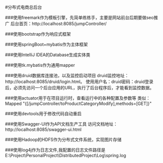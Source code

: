 #分布式电商总后台

###使用freemark作为模板引擎，先简单练练手，主要是网站前台后期要做seo推广
后台首页：http://localhost:8085/jumpController/

###使用bootstrap作为响应式框架

###使用springBoot+mybatis作为主体框架

###使用IntelliJ IDEA的Database生成实体类

###使用tk.mybatis作为通用mapper

###使用druid数据库连接池，以及监控启动项目
druid监控地址：http://localhost:8085/druid/login.html。
使用用户名：druid密码：druid登录后，必须先访问一个后台应用的URL，执行了后台程序后，才能看到监控数据。

###使用actuator用于在项目运行时，查看运行中的各种配置及参数等
类似：Mapped "{[/jumpController/toProductCategoryModify],methods=[GET]}" 

###使用devtools用于修改代码自动重启

###使用Swagger-UI作为API文档生产工具
访问文档地址：http://localhost:8085/swagger-ui.html

###使用Hadoop的HDFS作为分布式文件系统，实现图片存储

###使用log4j作为日志文件,我配置的日志文件路径是E:\Project\PersonalProject\DistributedProject\Log\spring.log


